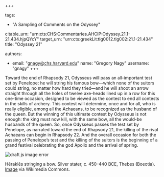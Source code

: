 +++

tags:
- "A Sampling of Comments on the Odyssey"

citable_urn: "urn:cts:CHS:Commentaries.AHCIP:Odyssey.21.1-21.434.hjpQYcY"
target_urn: "urn:cts:greekLit:tlg0012.tlg002:21.1-21.434"
title: "Odyssey 21"

authors:
- email: "gnagy@chs.harvard.edu"
  name: "Gregory Nagy"
  username: "gnagy"
+++

<p>Toward the end of Rhapsody 21, Odysseus will pass an all-important test set by Penelope: he will string his famous bow—which none of the suitors could string, no matter how hard they tried—and he will shoot an arrow straight through all the holes of twelve axe-heads lined up in a row for this one-time occasion, designed to be viewed as the contest to end all contests in the skills of archery. This contest will determine, once and for all, who is really eligible, among all the Achaeans, to be recognized as the husband of the queen. But the winning of this ultimate contest by Odysseus is not enough: the king must now kill, with the same bow, all the would-be husbands of the queen. So, once Odysseus passes the test set by Penelope, as narrated toward the end of Rhapsody 21, the killing of the rival Achaeans can begin in Rhapsody 22. And the overall occasion for both the passing of Penelope’s test and the killing of the suitors is the beginning of a grand festival celebrating the god Apollo and the arrival of spring. </p><span><img src="https://classical-inquiries.chs.harvard.edu/wp-content/uploads/2017/08/Thebes_Heracles_bow_74000209.jpg" alt="draft js image error"/></span><p>Hēraklēs stringing a bow. Silver stater, c. 450–440 BCE, Thebes (Boeotia). <a href="https://commons.wikimedia.org/wiki/File:Thebes_Heracles_bow_74000209.jpg">Image</a> via Wikimedia Commons.</p>